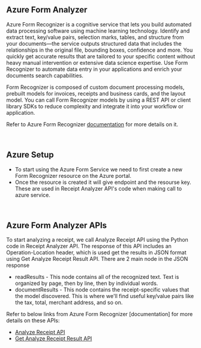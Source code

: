 ## Azure Form Analyzer

Azure Form Recognizer is a cognitive service that lets you build automated data processing software using machine learning technology. Identify and extract text, key/value pairs, selection marks, tables, and structure from your documents—the service outputs structured data that includes the relationships in the original file, bounding boxes, confidence and more. You quickly get accurate results that are tailored to your specific content without heavy manual intervention or extensive data science expertise. Use Form Recognizer to automate data entry in your applications and enrich your documents search capabilities.

Form Recognizer is composed of custom document processing models, prebuilt models for invoices, receipts and business cards, and the layout model. You can call Form Recognizer models by using a REST API or client library SDKs to reduce complexity and integrate it into your workflow or application.

Refer to Azure Form Recognizer [documentation](https://azure.microsoft.com/en-us/services/cognitive-services/form-recognizer/) for more details on it.


<br/>


## Azure Setup
 - To start using the Azure Form Service we need to first create a new Form Recognizer resource on the Azure portal.
 - Once the resource is created it will give endpoint and the resourse key. These are used in Receipt Analyzer API's code when making call to azure service.


<br/>


## Azure Form Analyzer APIs
To start analyzing a receipt, we call Analyze Receipt API using the Python code in Receipt Analyzer API. The response of this API includes an Operation-Location header, which is used get the results in JSON format using Get Analyze Receipt Result API. There are 2 main node in the JSON response 
 - readResults - This node contains all of the recognized text. Text is organized by page, then by line, then by individual words. 
 - documentResults - This node contains the receipt-specific values that the model discovered. This is where we'll find useful key/value pairs like the tax, total, merchant address, and so on.

Refer to below links from Azure Form Recognizer [documentation] for more details on these APIs:
 - [Analyze Receipt API](https://westus2.dev.cognitive.microsoft.com/docs/services/form-recognizer-api-v2/operations/AnalyzeReceiptAsync)
 - [Get Analyze Receipt Result API](https://westus2.dev.cognitive.microsoft.com/docs/services/form-recognizer-api-v2/operations/GetAnalyzeReceiptResult)
